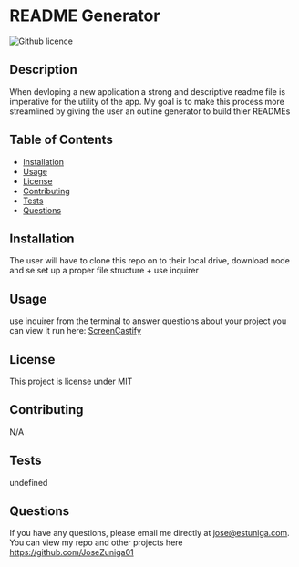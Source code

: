 # README Generator
  ![Github licence](http://img.shields.io/badge/license-MIT-blue.svg)

  
  ## Description 
  When devloping a new application a strong and descriptive readme file is imperative for the utility of the app. My goal is to make this process more streamlined by giving the user an outline generator to build thier READMEs

  ## Table of Contents
  * [Installation](#installation)
  * [Usage](#usage)
  * [License](#license)
  * [Contributing](#contributing)
  * [Tests](#tests)
  * [Questions](#questions)
  
  ## Installation 
  The user will have to clone this repo on to their local drive, download node and se set up a proper file structure + use inquirer

  ## Usage 
  use inquirer from the terminal to answer questions about your project you can view it run here:
  [ScreenCastify](https://drive.google.com/file/d/1JK5DTwbggmgZnuIO-X8takwcnzB7vt7A/view?usp=sharing)

  ## License 
  This project is license under MIT

  ## Contributing 
  N/A

  ## Tests
  undefined

  ## Questions 
  If you have any questions, please email me directly at jose@estuniga.com. You can view my repo and other projects here https://github.com/JoseZuniga01 


